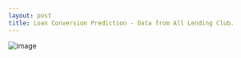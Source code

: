 ```yaml
---
layout: post
title: Loan Conversion Prediction - Data from All Lending Club.
---
```


![image](./img/loan_conv/img1.png)